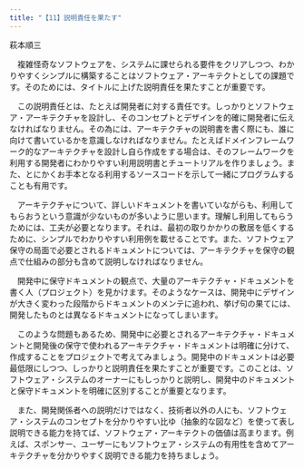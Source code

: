 ```yaml
---
title: "【11】説明責任を果たす"
---
```



萩本順三


　複雑怪奇なソフトウェアを、システムに課せられる要件をクリアしつつ、わかりやすくシンプルに構築することはソフトウェア・アーキテクトとしての課題です。そのためには、タイトルに上げた説明責任を果たすことが重要です。

　この説明責任とは、たとえば開発者に対する責任です。しっかりとソフトウェア・アーキテクチャを設計し、そのコンセプトとデザインを的確に開発者に伝えなければなりません。その為には、アーキテクチャの説明書を書く際にも、誰に向けて書いているかを意識しなければなりません。たとえばドメインフレームワーク的なアーキテクチャを設計し自ら作成をする場合は、そのフレームワークを利用する開発者にわかりやすい利用説明書とチュートリアルを作りましょう。また、とにかくお手本となる利用するソースコードを示して一緒にプログラムすることも有用です。

　アーキテクチャについて、詳しいドキュメントを書いていながらも、利用してもらおうという意識が少ないものが多いように思います。理解し利用してもらうためには、工夫が必要となります。それは、最初の取りかかりの敷居を低くするために、シンプルでわかりやすい利用例を載せることです。また、ソフトウェア保守の局面で必要とされるドキュメントについては、アーキテクチャを保守の観点で仕組みの部分も含めて説明しなければなりません。

　開発中に保守ドキュメントの観点で、大量のアーキテクチャ・ドキュメントを書く人（プロジェクト）を見かけます。そのようなケースは、開発中にデザインが大きく変わった段階からドキュメントのメンテに追われ、挙げ句の果てには、開発したものとは異なるドキュメントになってしまいます。

　このような問題もあるため、開発中に必要とされるアーキテクチャ・ドキュメントと開発後の保守で使われるアーキテクチャ・ドキュメントは明確に分けて、作成することをプロジェクトで考えてみましょう。開発中のドキュメントは必要最低限にしつつ、しっかりと説明責任を果たすことが重要です。このことは、ソフトウェア・システムのオーナーにもしっかりと説明し、開発中のドキュメントと保守ドキュメントを明確に区別することが重要となります。

　また、開発関係者への説明だけではなく、技術者以外の人にも、ソフトウェア・システムのコンセプトを分かりやすい比ゆ（抽象的な図など）を使って表し説明できる能力を持てば、ソフトウェア・アーキテクトの価値は高まります。例えば、スポンサー、ユーザーにもソフトウェア・システムの有用性を含めてアーキテクチャを分かりやすく説明できる能力を持ちましょう。

